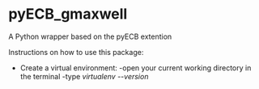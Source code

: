 # pyECB_gmaxwell
A Python wrapper based on the pyECB extention

Instructions on how to use this package:

* Create a virtual environment:
	-open your current working directory in the terminal
	-type *virtualenv --version*

